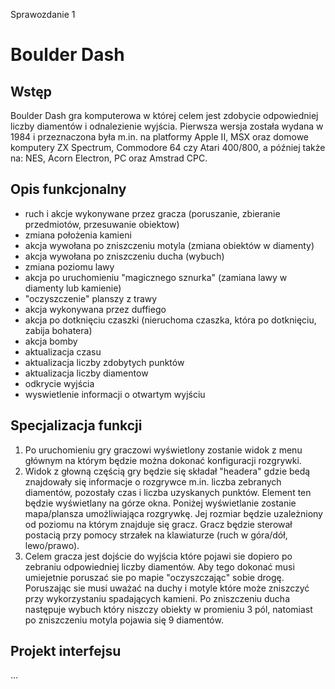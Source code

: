 Sprawozdanie 1

# Boulder Dash

## Wstęp

Boulder Dash gra komputerowa w której celem jest zdobycie odpowiedniej liczby diamentów i odnalezienie wyjścia. Pierwsza wersja została wydana w 1984 i przeznaczona była m.in. na platformy Apple II, MSX oraz domowe komputery ZX Spectrum, Commodore 64 czy Atari 400/800, a później także na: NES, Acorn Electron, PC oraz Amstrad CPC.

## Opis funkcjonalny

- ruch i akcje wykonywane przez gracza (poruszanie, zbieranie przedmiotów, przesuwanie obiektow)
- zmiana położenia kamieni
- akcja wywołana po zniszczeniu motyla (zmiana obiektów w diamenty)
- akcja wywołana po zniszczeniu ducha (wybuch)
- zmiana poziomu lawy
- akcja po uruchomieniu "magicznego sznurka" (zamiana lawy w diamenty lub kamienie)
- "oczyszczenie" planszy z trawy
- akcja wykonywana przez duffiego
- akcja po dotknięciu czaszki (nieruchoma czaszka, która po dotknięciu, zabija bohatera)
- akcja bomby
- aktualizacja czasu
- aktualizacja liczby zdobytych punktów
- aktualizacja liczby diamentow
- odkrycie wyjścia
- wyswietlenie informacji o otwartym wyjściu

## Specjalizacja funkcji

1. Po uruchomieniu gry graczowi wyświetlony zostanie widok z menu głównym na którym będzie można dokonać konfiguracji rozgrywki.
2. Widok z głowną częścią gry będzie się składał "headera" gdzie bedą znajdowały się informacje o rozgrywce m.in. liczba zebranych diamentów, pozostały czas i liczba uzyskanych punktów. Element ten będzie wyświetlany na górze okna.
Poniżej wyświetlanie zostanie mapa/plansza umożliwiająca rozgrywkę. Jej rozmiar będzie uzależniony od poziomu na którym znajduje się gracz.
Gracz będzie sterował postacią przy pomocy strzałek na klawiaturze (ruch w góra/dół, lewo/prawo).
3. Celem gracza jest dojście do wyjścia które pojawi sie dopiero po zebraniu odpowiedniej liczby diamentów. Aby tego dokonać musi umiejetnie poruszać sie po mapie "oczyszczając" sobie drogę. Poruszając sie musi uważać na duchy i motyle które może zniszczyć przy wykorzystaniu spadających kamieni. Po zniszczeniu ducha następuje wybuch który niszczy obiekty w promieniu 3 pól, natomiast po zniszczeniu motyla pojawia się 9 diamentów.

## Projekt interfejsu
...
